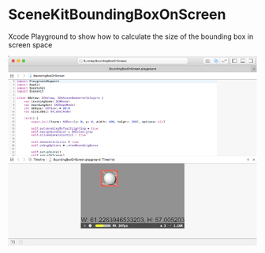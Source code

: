 # SceneKitBoundingBoxOnScreen
Xcode Playground to show how to calculate the size of the bounding box in screen space

![screenshot](https://raw.githubusercontent.com/magicien/SceneKitBoundingBoxOnScreen/master/screenshot.png)
